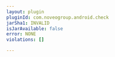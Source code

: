 ```yaml
---
layout: plugin
pluginId: com.noveogroup.android.check
jarSha1: INVALID
isJarAvailable: false
error: NONE
violations: []

---
```


